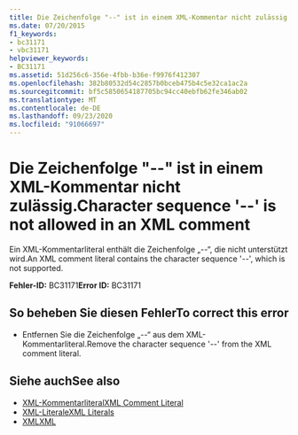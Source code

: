 ```yaml
---
title: Die Zeichenfolge "--" ist in einem XML-Kommentar nicht zulässig.
ms.date: 07/20/2015
f1_keywords:
- bc31171
- vbc31171
helpviewer_keywords:
- BC31171
ms.assetid: 51d256c6-356e-4fbb-b36e-f9976f412307
ms.openlocfilehash: 382b80532d54c2857b0bceb475b4c5e32ca1ac2a
ms.sourcegitcommit: bf5c5850654187705bc94cc40ebfb62fe346ab02
ms.translationtype: MT
ms.contentlocale: de-DE
ms.lasthandoff: 09/23/2020
ms.locfileid: "91066697"
---
```

# <a name="character-sequence----is-not-allowed-in-an-xml-comment"></a><span data-ttu-id="92f47-102">Die Zeichenfolge "--" ist in einem XML-Kommentar nicht zulässig.</span><span class="sxs-lookup"><span data-stu-id="92f47-102">Character sequence '--' is not allowed in an XML comment</span></span>

<span data-ttu-id="92f47-103">Ein XML-Kommentarliteral enthält die Zeichenfolge „--“, die nicht unterstützt wird.</span><span class="sxs-lookup"><span data-stu-id="92f47-103">An XML comment literal contains the character sequence '--', which is not supported.</span></span>  
  
 <span data-ttu-id="92f47-104">**Fehler-ID:** BC31171</span><span class="sxs-lookup"><span data-stu-id="92f47-104">**Error ID:** BC31171</span></span>  
  
## <a name="to-correct-this-error"></a><span data-ttu-id="92f47-105">So beheben Sie diesen Fehler</span><span class="sxs-lookup"><span data-stu-id="92f47-105">To correct this error</span></span>  
  
- <span data-ttu-id="92f47-106">Entfernen Sie die Zeichenfolge „--“ aus dem XML-Kommentarliteral.</span><span class="sxs-lookup"><span data-stu-id="92f47-106">Remove the character sequence '--' from the XML comment literal.</span></span>  
  
## <a name="see-also"></a><span data-ttu-id="92f47-107">Siehe auch</span><span class="sxs-lookup"><span data-stu-id="92f47-107">See also</span></span>

- [<span data-ttu-id="92f47-108">XML-Kommentarliteral</span><span class="sxs-lookup"><span data-stu-id="92f47-108">XML Comment Literal</span></span>](../language-reference/xml-literals/xml-comment-literal.md)
- [<span data-ttu-id="92f47-109">XML-Literale</span><span class="sxs-lookup"><span data-stu-id="92f47-109">XML Literals</span></span>](../language-reference/xml-literals/index.md)
- [<span data-ttu-id="92f47-110">XML</span><span class="sxs-lookup"><span data-stu-id="92f47-110">XML</span></span>](../programming-guide/language-features/xml/index.md)
